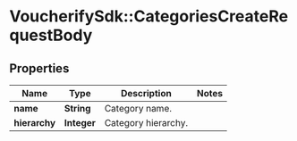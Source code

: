 # VoucherifySdk::CategoriesCreateRequestBody

## Properties

| Name | Type | Description | Notes |
| ---- | ---- | ----------- | ----- |
| **name** | **String** | Category name. |  |
| **hierarchy** | **Integer** | Category hierarchy. |  |

